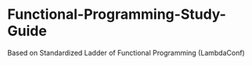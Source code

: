 # Functional-Programming-Study-Guide
Based on Standardized Ladder of Functional Programming (LambdaConf)
